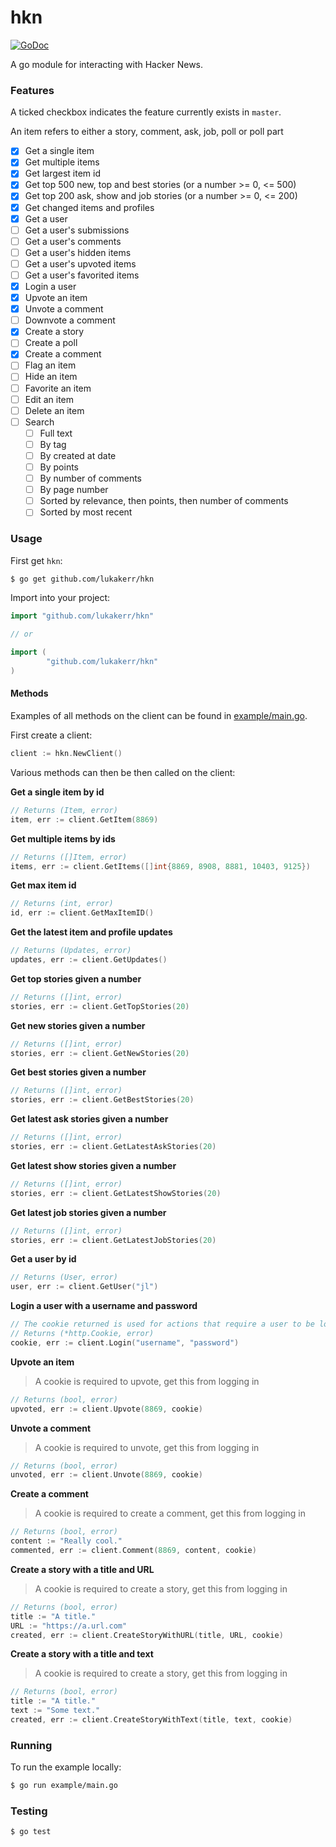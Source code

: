 # hkn

[![GoDoc](https://godoc.org/github.com/lukakerr/hkn?status.svg)](https://godoc.org/github.com/lukakerr/hkn)

A go module for interacting with Hacker News.

### Features

A ticked checkbox indicates the feature currently exists in `master`.

An item refers to either a story, comment, ask, job, poll or poll part

- [x] Get a single item
- [x] Get multiple items
- [x] Get largest item id
- [x] Get top 500 new, top and best stories (or a number >= 0, <= 500)
- [x] Get top 200 ask, show and job stories (or a number >= 0, <= 200)
- [x] Get changed items and profiles
- [x] Get a user
- [ ] Get a user's submissions
- [ ] Get a user's comments
- [ ] Get a user's hidden items
- [ ] Get a user's upvoted items
- [ ] Get a user's favorited items
- [x] Login a user
- [x] Upvote an item
- [x] Unvote a comment
- [ ] Downvote a comment
- [x] Create a story
- [ ] Create a poll
- [x] Create a comment
- [ ] Flag an item
- [ ] Hide an item
- [ ] Favorite an item
- [ ] Edit an item
- [ ] Delete an item
- [ ] Search
  - [ ] Full text
  - [ ] By tag
  - [ ] By created at date
  - [ ] By points
  - [ ] By number of comments
  - [ ] By page number
  - [ ] Sorted by relevance, then points, then number of comments
  - [ ] Sorted by most recent

### Usage

First get `hkn`:

```bash
$ go get github.com/lukakerr/hkn
```

Import into your project:

```go
import "github.com/lukakerr/hkn"

// or

import (
        "github.com/lukakerr/hkn"
)
```

#### Methods

Examples of all methods on the client can be found in [example/main.go](./example/main.go).

First create a client:

```go
client := hkn.NewClient()
```

Various methods can then be then called on the client:

**Get a single item by id**

```go
// Returns (Item, error)
item, err := client.GetItem(8869)
```

**Get multiple items by ids**

```go
// Returns ([]Item, error)
items, err := client.GetItems([]int{8869, 8908, 8881, 10403, 9125})
```

**Get max item id**

```go
// Returns (int, error)
id, err := client.GetMaxItemID()
```

**Get the latest item and profile updates**

```go
// Returns (Updates, error)
updates, err := client.GetUpdates()
```

**Get top stories given a number**

```go
// Returns ([]int, error)
stories, err := client.GetTopStories(20)
```

**Get new stories given a number**

```go
// Returns ([]int, error)
stories, err := client.GetNewStories(20)
```

**Get best stories given a number**

```go
// Returns ([]int, error)
stories, err := client.GetBestStories(20)
```

**Get latest ask stories given a number**

```go
// Returns ([]int, error)
stories, err := client.GetLatestAskStories(20)
```

**Get latest show stories given a number**

```go
// Returns ([]int, error)
stories, err := client.GetLatestShowStories(20)
```

**Get latest job stories given a number**

```go
// Returns ([]int, error)
stories, err := client.GetLatestJobStories(20)
```

**Get a user by id**

```go
// Returns (User, error)
user, err := client.GetUser("jl")
```

**Login a user with a username and password**

```go
// The cookie returned is used for actions that require a user to be logged in
// Returns (*http.Cookie, error)
cookie, err := client.Login("username", "password")
```

**Upvote an item**

> A cookie is required to upvote, get this from logging in

```go
// Returns (bool, error)
upvoted, err := client.Upvote(8869, cookie)
```

**Unvote a comment**

> A cookie is required to unvote, get this from logging in

```go
// Returns (bool, error)
unvoted, err := client.Unvote(8869, cookie)
```

**Create a comment**

> A cookie is required to create a comment, get this from logging in

```go
// Returns (bool, error)
content := "Really cool."
commented, err := client.Comment(8869, content, cookie)
```

**Create a story with a title and URL**

> A cookie is required to create a story, get this from logging in

```go
// Returns (bool, error)
title := "A title."
URL := "https://a.url.com"
created, err := client.CreateStoryWithURL(title, URL, cookie)
```

**Create a story with a title and text**

> A cookie is required to create a story, get this from logging in

```go
// Returns (bool, error)
title := "A title."
text := "Some text."
created, err := client.CreateStoryWithText(title, text, cookie)
```

### Running

To run the example locally:

```bash
$ go run example/main.go
```

### Testing

```bash
$ go test
```
